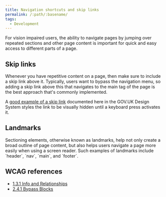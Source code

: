 ```yaml
---
title: Navigation shortcuts and skip links
permalink: /:path/:basename/
tags:
  - Development
---
```

For vision impaired users, the ability to navigate pages by jumping over repeated sections and other page content is important for quick and easy access to different parts of a page.

## Skip links

Whenever you have repetitive content on a page, then make sure to include a skip link above it. Typically, users want to bypass the navigation menu, so adding a skip link above this that navigates to the main tag of the page is the best approach that's commonly implemented.

A [good example of a skip link](https://design-system.service.gov.uk/components/skip-link/) documented here in the GOV.UK Design System styles the link to be visually hidden until a keyboard press activates it.

## Landmarks

Sectioning elements, otherwise known as landmarks, help not only create a broad outline of page content, but also helps users navigate a page more easily when using a screen reader. Such examples of landmarks include \`header\`, \`nav\`, \`main\`, and \`footer\`.

## WCAG references

* [1.3.1 Info and Relationships](https://www.w3.org/WAI/WCAG20/quickref/?showtechniques=14%2C128&currentsidebar=%23col_overview#content-structure-separation-programmatic)
* [2.4.1 Bypass Blocks](https://www.w3.org/WAI/WCAG20/quickref/?showtechniques=14%2C128&currentsidebar=%23col_overview#navigation-mechanisms-skip)